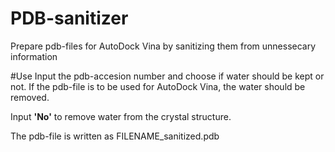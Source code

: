 # PDB-sanitizer
Prepare pdb-files for AutoDock Vina by sanitizing them from unnessecary information

#Use
Input the pdb-accesion number and choose if water should be kept or not. If the pdb-file is to be used for AutoDock Vina, the water should be removed. 

Input **'No'** to remove water from the crystal structure. 

The pdb-file is written as FILENAME_sanitized.pdb
